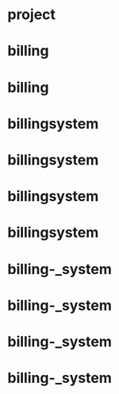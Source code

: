 # project
# billing
# billing
# billingsystem
# billingsystem
# billingsystem
# billingsystem
# billing-_system
# billing-_system
# billing-_system
# billing-_system
